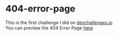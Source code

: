 # 404-error-page

This is the first challenge I did on <a href="https://devchallenges.io/">devchallenges.io</a><br>
You can preview the 404 Error Page <a href="https://suspicious-snyder-4ec75d.netlify.app/">here</a>
